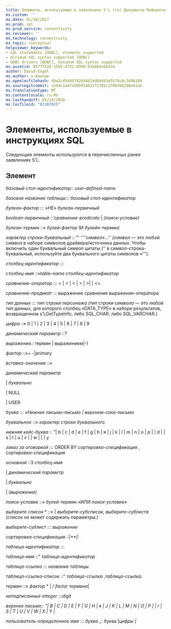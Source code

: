 ```yaml
---
title: Элементы, используемые в заявлениях S'L (ru) Документы Майкрософт
ms.custom: ''
ms.date: 01/19/2017
ms.prod: sql
ms.prod_service: connectivity
ms.reviewer: ''
ms.technology: connectivity
ms.topic: conceptual
helpviewer_keywords:
- SQL statements [ODBC], elements supported
- minimum SQL syntax supported [ODBC]
- ODBC drivers [ODBC], minimum SQL syntax supported
ms.assetid: 85777525-1555-4731-8309-63a464c6b43a
author: David-Engel
ms.author: v-daenge
ms.openlocfilehash: 49a1cd54957426d4d14d84d43df670c8c3d96189
ms.sourcegitcommit: ce94c2ad7a50945481172782c270b5b0206e61de
ms.translationtype: MT
ms.contentlocale: ru-RU
ms.lasthandoff: 04/14/2020
ms.locfileid: "81307025"
---
```

# <a name="elements-used-in-sql-statements"></a>Элементы, используемые в инструкциях SQL
Следующие элементы используются в перечисленных ранее заявлениях S'L.  
  
## <a name="element"></a>Элемент  
 *базовый стол-идентификатор::* *user-defined-name*  
  
 *базовое название таблицы:::* *базовый стол-идентификатор*  
  
 *булеан-фактор* ::: »НЕ» *булеан-первичный*  
  
 *boolean-первичный* *::'сравнение-predicate* &#124; *(поиск-условие)*  
  
 *булеан-термин* ::» *булей-фактор* (И *булейн-термин)*  
  
 *характер строки-буквальный* :: "' '*'''символ*»...'' *(символ* — это любой символ в наборе символов драйвера/источника данных. Чтобы включить один буквальный символ цитаты ('' в символ-строка-буквальный, используйте два буквального цитаты символов »''').  
  
 *столбец-идентификатор* *:::*  
  
 *столбец-имя* ::»*table-name* *столбец-идентификатор*  
  
 *сравнение-оператор* ::: < &#124; > &#124; \< &#124; > &#124; >&#124; &#124; <>  
  
 *сравнение-предикат* *:::* выражение сравнения выражения-оператора  
  
 *тип данных* ::: *тип строки персонажа* *(тип строки символа* — это любой тип данных, для которого столбец «DATA_TYPE» в наборе результатов, возвращенном s'LGetTypeInfo, либо SQL_CHAR, либо SQL_VARCHAR.)  
  
 *цифра* ::» 0 &#124; 1 &#124; 2 &#124; 3 &#124; 4 &#124; 5 &#124; 6 &#124; 7 &#124; 8 &#124; 9  
  
 *динамический параметр* ::?  
  
 *выражение::* термин &#124; выражением&#124;-)  
  
 *фактор* ::»*+* *-*&#124;*primary*  
  
 *вставка-значение* ::»  
  
 *динамический параметр*  
  
 &#124; *буквально*  
  
 &#124; NULL  
  
 &#124; USER  
  
 *буква* ::: *»Нижнее письмо-письмо &#124; верхнем-case-письмо*  
  
 *буквальное* ::» *характер строки буквального*  
  
 *нижняя кейс-буква* :: "&#124; b &#124; c &#124; d &#124; е &#124; f &#124; g &#124; h &#124; я &#124; j &#124; k &#124; l &#124; m &#124; n &#124; o &#124; p &#124; &#124; d &#124; &#124; s &#124; t &#124; u &#124; v &#124; &#124; w &#124; &#124; &#124; y  
  
 *заказ за оговоркой* ::: ORDER BY *сортировка-спецификация* , *сортировка-спецификация*  
  
 *основной* ::З *столбец-имя*  
  
 &#124; *динамический параметр*  
  
 &#124; *буквально*  
  
 &#124; *(выражение)*  
  
 *поиск-условие* ::» *булей-термин* «ИЛИ *поиск-условие»*  
  
 *выберите список* \* ::» &#124; *выберите-субсписок,* *выберите-сублиста*  *(список не* может содержать параметры.)  
  
 *выберите-сублист* *::: выражение*  
  
 *сортировка-спецификация* *::&#124;**&#124;:*  
  
 *таблица-идентификатор* *:::*  
  
 *таблица-имя* ::" *таблица-идентификатор*  
  
 *таблица-ссылка* ::: *название таблицы*  
  
 *таблица-ссылка-список* ::" *таблица-ссылка* ,*таблица-ссылка*.  
  
 *термин* ::» *фактор* \* &#124; */* *factor* *термина*&#124;  
  
 *неподписанных-integer* :::*digit*  
  
 *верхнее письмо::* *"&#124; B &#124; C &#124; D &#124; E &#124; F &#124; G &#124; H &#124; я &#124; J &#124; K &#124; L &#124; M &#124; N &#124; O &#124; P &#124; &#124; r &#124; S &#124; T &#124; U &#124; V &#124; W &#124; X &#124; Y &#124;*  
  
 *пользователь-определенное имя* ::: *буква* *_*: буква &#124;*цифры* *&#124;*
